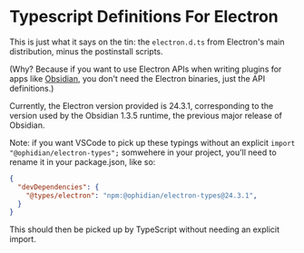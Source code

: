 # Typescript Definitions For Electron

This is just what it says on the tin: the `electron.d.ts` from Electron's main distribution, minus the postinstall scripts.

(Why?  Because if you want to use Electron APIs when writing plugins for apps like [Obsidian](https://obsidian.md/), you don't need the Electron binaries, just the API definitions.)

Currently, the Electron version provided is 24.3.1, corresponding to the version used by the Obsidian 1.3.5 runtime, the previous major release of Obsidian.

Note: if you want VSCode to pick up these typings without an explicit `import "@ophidian/electron-types";` somwehere in your project, you'll need to rename it in your package.json, like so:

```json
{
  "devDependencies": {
    "@types/electron": "npm:@ophidian/electron-types@24.3.1",
  }
}
```

This should then be picked up by TypeScript without needing an explicit import.
